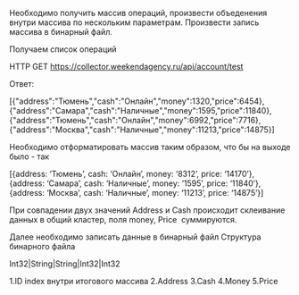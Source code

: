 Необходимо получить массив операций, произвести объеденения внутри массива по нескольким параметрам.
Произвести запись массива в бинарный файл.



Получаем список операций 

HTTP GET
https://collector.weekendagency.ru/api/account/test


Ответ:

[{"address":"Тюмень","cash":"Онлайн","money":1320,"price":6454},
{"address":"Самара","cash":"Наличные","money":1595,"price":11840},
{"address":"Тюмень","cash":"Онлайн","money":6992,"price":7716},
{"address":"Москва","cash":"Наличные","money":11213,"price":14875}]

Необходимо отформатировать массив таким образом, что бы на выходе было - так

[{address: ‘Тюмень’, cash: ‘Онлайн’, money: ‘8312’, price: ‘14170’},
 {address: ‘Самара’, cash: ‘Наличные’, money: ‘1595’, price: ‘11840’},
 {address: ‘Москва’, cash: ‘Наличные’, money: ‘11213’, price: ‘14875’}]

При совпадении двух значений Address и Cash происходит склеивание данных в общий кластер, поля money, Price  суммируются.


Далее необходимо записать данные в бинарный файл
Структура бинарного файла

Int32|String|String|Int32|Int32


1.ID index внутри итогового массива
2.Address
3.Cash
4.Money
5.Price
